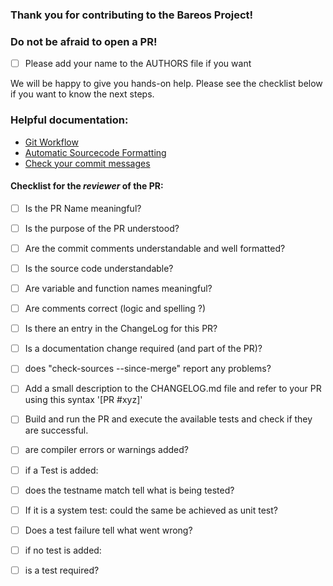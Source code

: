 ### Thank you for contributing to the Bareos Project!
### Do not be afraid to open a PR!

- [ ] Please add your name to the AUTHORS file if you want

We will be happy to give you hands-on help. Please see the checklist below if you want to know the next steps. 

### Helpful documentation:

- [Git Workflow](https://docs.bareos.org/DeveloperGuide/gitworkflow.html)
- [Automatic Sourcecode Formatting](https://docs.bareos.org/DeveloperGuide/generaldevel.html#automatic-sourcecode-formatting)
- [Check your commit messages](https://docs.bareos.org/DeveloperGuide/gitworkflow.html#commits)


#### Checklist for the _reviewer_ of the PR:

- [ ] Is the PR Name meaningful?
- [ ] Is the purpose of the PR understood?
- [ ] Are the commit comments understandable and well formatted?
- [ ] Is the source code understandable?
- [ ] Are variable and function names meaningful?
- [ ] Are comments correct (logic and spelling ?)
- [ ] Is there an entry in the ChangeLog for this PR?
- [ ] Is a documentation change required (and part of the PR)?
- [ ] does "check-sources --since-merge" report any problems? 
- [ ] Add a small description to the CHANGELOG.md file and refer to your PR using this syntax '[PR #xyz]'
    
- [ ] Build and run the PR and execute the available tests and check if they are successful.
- [ ] are compiler errors or warnings added?

- [ ] if a Test is added:
- [ ]   does the testname match tell what is being tested?
- [ ]   If it is a system test: could the same be achieved as unit test?
- [ ]   Does a test failure tell what went wrong?
- [ ]   if no test is added:
- [ ]   is a test required? 
